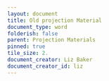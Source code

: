 ```yaml
---
layout: document
title: Old projection Material
document_type: word
folderish: false
parent: Projection Materials
pinned: true
tile_size: 2.
document_creator: Liz Baker
document_creator_id: liz
---
```

